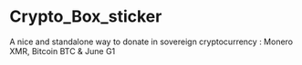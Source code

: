 # Crypto_Box_sticker
A nice and standalone way to donate in sovereign cryptocurrency : Monero XMR, Bitcoin BTC &amp; June G1
